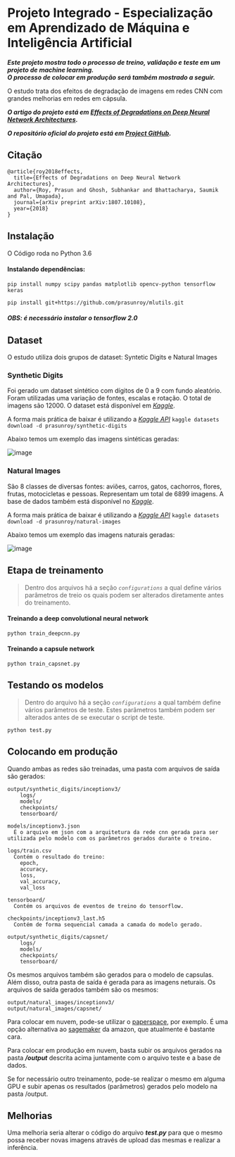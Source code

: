 # Projeto Integrado - Especialização em Aprendizado de Máquina e Inteligência Artificial 

***Este projeto mostra todo o processo de treino, validação e teste em um projeto de machine learning.***</br>
***O processo de colocar em produção será também mostrado a seguir.***

O estudo trata dos efeitos de degradação de imagens em redes CNN com grandes melhorias em redes em cápsula.

***O artigo do projeto está em [Effects of Degradations on Deep Neural Network Architectures](https://arxiv.org/abs/1807.10108).***

***O repositório oficial do projeto está em [Project GitHub](https://github.com/prasunroy/cnn-on-degraded-images).***

## Citação
```
@article{roy2018effects,
  title={Effects of Degradations on Deep Neural Network Architectures},
  author={Roy, Prasun and Ghosh, Subhankar and Bhattacharya, Saumik and Pal, Umapada},
  journal={arXiv preprint arXiv:1807.10108},
  year={2018}
}
```

## Instalação

O Código roda no Python 3.6

#### Instalando dependências:
```
pip install numpy scipy pandas matplotlib opencv-python tensorflow keras
```
```
pip install git+https://github.com/prasunroy/mlutils.git
```
##### OBS: é necessário instalar o tensorflow 2.0

## Dataset
O estudo utiliza dois grupos de dataset: Syntetic Digits e Natural Images

### Synthetic Digits
Foi gerado um dataset sintético com dígitos de 0 a 9 com fundo aleatório. Foram utilizadas uma variação de fontes, escalas e rotação. O total de imagens são 12000. O dataset está disponível em [*Kaggle*](https://www.kaggle.com/prasunroy/synthetic-digits).

A forma mais prática de baixar é utilizando a [*Kaggle API*](https://github.com/Kaggle/kaggle-api) `kaggle datasets download -d prasunroy/synthetic-digits`

Abaixo temos um exemplo das imagens sintéticas geradas:

![image](https://github.com/prasunroy/cnn-on-degraded-images/blob/master/assets/image_01.png)

### Natural Images
São 8 classes de diversas fontes: aviões, carros, gatos, cachorros, flores, frutas, motocicletas e pessoas. Representam um total de 6899 imagens. A base de dados também está disponível no [*Kaggle*](https://www.kaggle.com/prasunroy/natural-images).

A forma mais prática de baixar é utilizando a [*Kaggle API*](https://github.com/Kaggle/kaggle-api) `kaggle datasets download -d prasunroy/natural-images`

Abaixo temos um exemplo das imagens naturais geradas:

![image](https://github.com/prasunroy/cnn-on-degraded-images/blob/master/assets/image_02.png)

## Etapa de treinamento
>Dentro dos arquivos há a seção *`configurations`* a qual define vários parâmetros de treio os quais podem ser alterados diretamente antes do treinamento.

#### Treinando a deep convolutional neural network
```
python train_deepcnn.py
```

#### Treinando a capsule network
```
python train_capsnet.py
```

## Testando os modelos
>Dentro do arquivo há a seção *`configurations`* a qual também define vários parâmetros de teste. Estes parâmetros também podem ser alterados antes de se executar o script de teste.
```
python test.py
```

## Colocando em produção

Quando ambas as redes são treinadas, uma pasta com arquivos de saída são gerados:

```
output/synthetic_digits/inceptionv3/
    logs/
    models/
    checkpoints/
    tensorboard/
```
```
models/inceptionv3.json
  É o arquivo em json com a arquitetura da rede cnn gerada para ser utilizada pelo modelo com os parâmetros gerados durante o treino.

logs/train.csv
  Contém o resultado do treino:
    epoch,
    accuracy,
    loss,
    val_accuracy,
    val_loss
    
tensorboard/
  Contém os arquivos de eventos de treino do tensorflow.
  
checkpoints/inceptionv3_last.h5
  Contém de forma sequencial camada a camada do modelo gerado.
```

```   
output/synthetic_digits/capsnet/
    logs/
    models/
    checkpoints/
    tensorboard/
```

Os mesmos arquivos também são gerados para o modelo de capsulas. Além disso, outra pasta de saída é gerada para as imagens neturais. Os arquivos de saída gerados também são os mesmos:
```
output/natural_images/inceptionv3/
output/natural_images/capsnet/

```

Para colocar em nuvem, pode-se utilizar o [paperspace](https://www.paperspace.com/), por exemplo. É uma opção alternativa ao [sagemaker](https://aws.amazon.com/pt/sagemaker/) da amazon, que atualmente é bastante cara.

Para colocar em produção em nuvem, basta subir os arquivos gerados na pasta ***/output*** descrita acima juntamente com o arquivo teste e a base de dados. 

Se for necessário outro treinamento, pode-se realizar o mesmo em alguma GPU e subir apenas os resultados (parâmetros) gerados pelo modelo na pasta /output.

## Melhorias

Uma melhoria seria alterar o código do arquivo ***test.py*** para que o mesmo possa receber novas imagens através de upload das mesmas e realizar a inferência.

